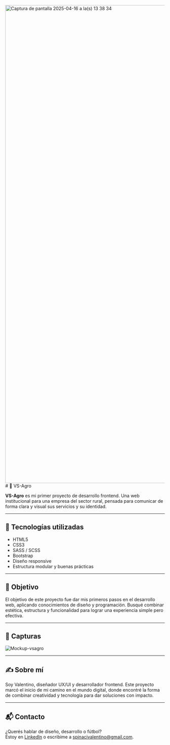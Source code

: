 <img width="1506" alt="Captura de pantalla 2025-04-16 a la(s) 13 38 34" src="https://github.com/user-attachments/assets/93510c3f-241c-42d1-9f7f-4267963a5574" /># 🌾 VS-Agro

**VS-Agro** es mi primer proyecto de desarrollo frontend. Una web institucional para una empresa del sector rural, pensada para comunicar de forma clara y visual sus servicios y su identidad.

---

## 🚀 Tecnologías utilizadas

- HTML5  
- CSS3  
- SASS / SCSS  
- Bootstrap  
- Diseño responsive  
- Estructura modular y buenas prácticas

---

## 🎯 Objetivo

El objetivo de este proyecto fue dar mis primeros pasos en el desarrollo web, aplicando conocimientos de diseño y programación. Busqué combinar estética, estructura y funcionalidad para lograr una experiencia simple pero efectiva.

---

## 📸 Capturas

![Mockup-vsagro](https://github.com/user-attachments/assets/0ef5b5ea-070c-43f3-9d60-084396a0911a)

---

## ✍️ Sobre mí

Soy Valentino, diseñador UX/UI y desarrollador frontend. Este proyecto marcó el inicio de mi camino en el mundo digital, donde encontré la forma de combinar creatividad y tecnología para dar soluciones con impacto.

---

## 📬 Contacto

¿Querés hablar de diseño, desarrollo o fútbol?  
Estoy en [LinkedIn](https://www.linkedin.com/in/vspinaci/) o escribime a spinacivalentino@gmail.com.
